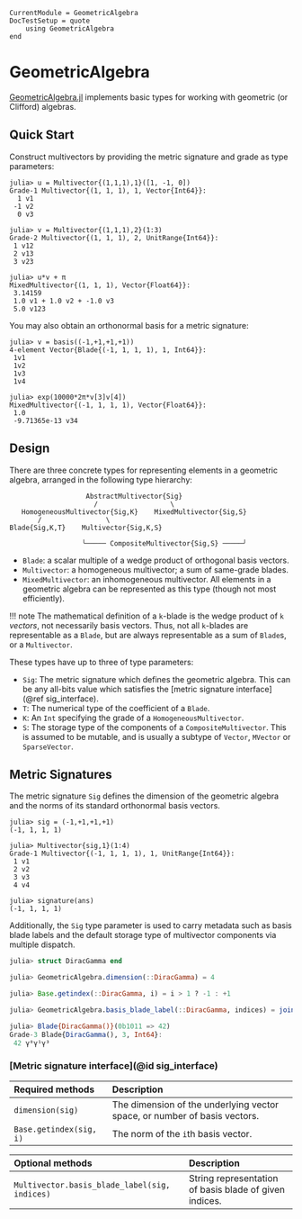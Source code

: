 ```@meta
CurrentModule = GeometricAlgebra
DocTestSetup = quote
	using GeometricAlgebra
end
```

# GeometricAlgebra

[GeometricAlgebra.jl](https://github.com/jollywatt/GeometricAlgebra.jl) implements basic types for working with geometric (or Clifford) algebras.

## Quick Start

Construct multivectors by providing the metric signature and grade as type parameters:

```jldoctest
julia> u = Multivector{(1,1,1),1}([1, -1, 0])
Grade-1 Multivector{(1, 1, 1), 1, Vector{Int64}}:
  1 v1
 -1 v2
  0 v3

julia> v = Multivector{(1,1,1),2}(1:3)
Grade-2 Multivector{(1, 1, 1), 2, UnitRange{Int64}}:
 1 v12
 2 v13
 3 v23

julia> u*v + π
MixedMultivector{(1, 1, 1), Vector{Float64}}:
 3.14159
 1.0 v1 + 1.0 v2 + -1.0 v3
 5.0 v123
```

You may also obtain an orthonormal basis for a metric signature:

```jldoctest
julia> v = basis((-1,+1,+1,+1))
4-element Vector{Blade{(-1, 1, 1, 1), 1, Int64}}:
 1v1
 1v2
 1v3
 1v4

julia> exp(10000*2π*v[3]v[4])
MixedMultivector{(-1, 1, 1, 1), Vector{Float64}}:
 1.0
 -9.71365e-13 v34
```

## Design


There are three concrete types for representing elements in a geometric algebra, arranged in the following type hierarchy:

```
                   AbstractMultivector{Sig}
                     /                  \
   HomogeneousMultivector{Sig,K}    MixedMultivector{Sig,S}
       /                \                             
Blade{Sig,K,T}    Multivector{Sig,K,S}                
                                                   
                  ╰───── CompositeMultivector{Sig,S} ─────╯
```

- `Blade`: a scalar multiple of a wedge product of orthogonal basis vectors.
- `Multivector`: a homogeneous multivector; a sum of same-grade blades.
- `MixedMultivector`: an inhomogeneous multivector. All elements in a geometric
   algebra can be represented as this type (though not most efficiently).

!!! note
	The mathematical definition of a ``k``-blade is the wedge product
	of ``k`` _vectors_, not necessarily basis vectors. Thus, not all
	``k``-blades are representable as a `Blade`, but are always representable
	as a sum of `Blade`s, or a `Multivector`.

These types have up to three of type parameters:

- `Sig`: The metric signature which defines the geometric algebra. This can be any
   all-bits value which satisfies the [metric signature interface](@ref sig_interface).
- `T`: The numerical type of the coefficient of a `Blade`.
- `K`: An `Int` specifying the grade of a `HomogeneousMultivector`.
- `S`: The storage type of the components of a `CompositeMultivector`. This is
   assumed to be mutable, and is usually a subtype of `Vector`, `MVector` or `SparseVector`.


## Metric Signatures

The metric signature `Sig` defines the dimension of the geometric algebra and the norms of its standard orthonormal basis vectors.

```jldoctest
julia> sig = (-1,+1,+1,+1)
(-1, 1, 1, 1)

julia> Multivector{sig,1}(1:4)
Grade-1 Multivector{(-1, 1, 1, 1), 1, UnitRange{Int64}}:
 1 v1
 2 v2
 3 v3
 4 v4

julia> signature(ans)
(-1, 1, 1, 1)

```

Additionally, the `Sig` type parameter is used to carry metadata such as basis blade labels and the default storage type of multivector components via multiple dispatch.

```julia
julia> struct DiracGamma end

julia> GeometricAlgebra.dimension(::DiracGamma) = 4

julia> Base.getindex(::DiracGamma, i) = i > 1 ? -1 : +1

julia> GeometricAlgebra.basis_blade_label(::DiracGamma, indices) = join("γ"*collect("⁰¹²³")[i] for i in indices)

julia> Blade{DiracGamma()}(0b1011 => 42)
Grade-3 Blade{DiracGamma(), 3, Int64}:
 42 γ⁰γ¹γ³

```

### [Metric signature interface](@id sig_interface)

| Required methods | Description |
|:-----------------|:------------|
| `dimension(sig)` | The dimension of the underlying vector space, or number of basis vectors.
| `Base.getindex(sig, i)` | The norm of the `i`th basis vector. |

| Optional methods | Description |
|:-----------------|:------------|
| `Multivector.basis_blade_label(sig, indices)` | String representation of basis blade of given indices.